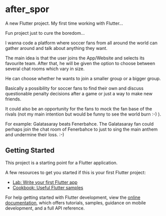 # after_spor

A new Flutter project. My first time working with Flutter...

Fun project just to cure the boredom...

I wanna code a platform where soccer fans from all around the world can gather around and talk about anything they want.

The main idea is that the user joins the App/Website and selects its favourite team. After that, he will be given the option to choose between several chat rooms which vary in size.

He can choose whether he wants to join a smaller group or a bigger group.

Basically a possibility for soccer fans to find their own and discuss questionable penalty decisions after a game or just a way to make new friends.

It could also be an opportunity for the fans to mock the fan base of the rivals (not my main intention but would be funny to see the world burn :-) ).

For example: Galatasaray beats Fenerbahce. The Galatasaray fan could perhaps join the chat room of Fenerbahce to just to sing the main anthem and undermine their loss. :-)

## Getting Started

This project is a starting point for a Flutter application.

A few resources to get you started if this is your first Flutter project:

- [Lab: Write your first Flutter app](https://docs.flutter.dev/get-started/codelab)
- [Cookbook: Useful Flutter samples](https://docs.flutter.dev/cookbook)

For help getting started with Flutter development, view the
[online documentation](https://docs.flutter.dev/), which offers tutorials,
samples, guidance on mobile development, and a full API reference.
